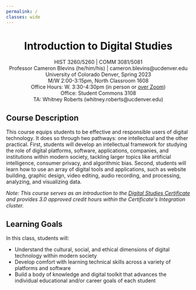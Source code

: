 ```yaml
---
permalink: /
classes: wide
---
```


<div style="text-align: center">
<p>
<h1>Introduction to Digital Studies</h1></p>
<p>
HIST 3260/5260 | COMM 3081/5081<br>
Professor Cameron Blevins (he/him/his) | cameron.blevins@ucdenver.edu<br>
University of Colorado Denver, Spring 2023<br>
M/W 2:00-3:15pm, North Classroom 1608<br>
Office Hours: W. 3:30-4:30pm (in person or <a href="https://ucdenver.zoom.us/j/94563999551">over Zoom</a>)<br>
Office: Student Commons 3108<br>
TA: Whitney Roberts (whitney.roberts@ucdenver.edu)
</p>
</div>

## Course Description 

This course equips students to be effective and responsible users of digital technology. It does so through two pathways: one intellectual and the other practical. First, students will develop an intellectual framework for studying the role of digital platforms, software, applications, companies, and institutions within modern society, tackling larger topics like artificial intelligence, consumer privacy, and algorithmic bias. Second, students will learn how to use an array of digital tools and applications, such as website building, graphic design, video editing, audio recording, and processing, analyzing, and visualizing data.

*Note: This course serves as an introduction to the [Digital Studies Certificate](https://clas.ucdenver.edu/digital-studies-certificates/) and provides 3.0 approved credit hours within the Certificate's Integration cluster.*

## Learning Goals

In this class, students will:

- Understand the cultural, social, and ethical dimensions of digital technology within modern society 
- Develop comfort with learning technical skills across a variety of platforms and software
- Build a body of knowledge and digital toolkit that advances the individual educational and/or career goals of each student